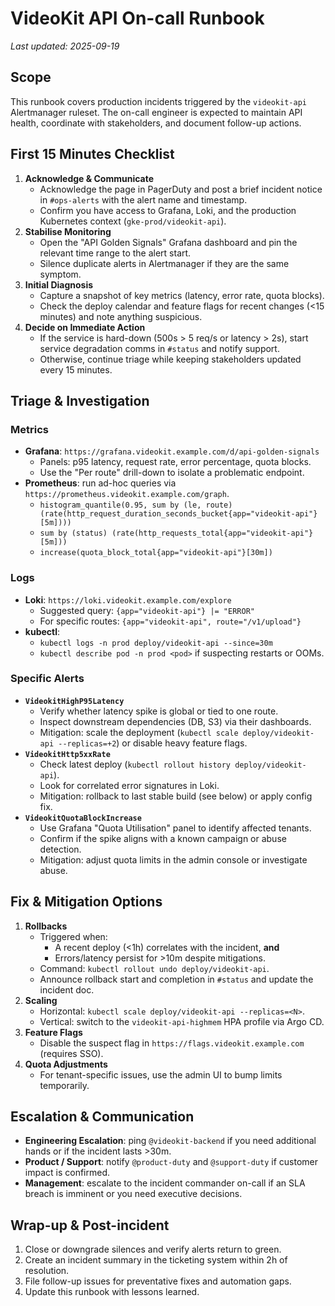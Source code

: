 # VideoKit API On-call Runbook

_Last updated: 2025-09-19_

## Scope

This runbook covers production incidents triggered by the `videokit-api`
Alertmanager ruleset. The on-call engineer is expected to maintain API health,
coordinate with stakeholders, and document follow-up actions.

## First 15 Minutes Checklist

1. **Acknowledge & Communicate**
   - Acknowledge the page in PagerDuty and post a brief incident notice in
     `#ops-alerts` with the alert name and timestamp.
   - Confirm you have access to Grafana, Loki, and the production Kubernetes
     context (`gke-prod/videokit-api`).
2. **Stabilise Monitoring**
   - Open the "API Golden Signals" Grafana dashboard and pin the relevant time
     range to the alert start.
   - Silence duplicate alerts in Alertmanager if they are the same symptom.
3. **Initial Diagnosis**
   - Capture a snapshot of key metrics (latency, error rate, quota blocks).
   - Check the deploy calendar and feature flags for recent changes
     (<15 minutes) and note anything suspicious.
4. **Decide on Immediate Action**
   - If the service is hard-down (500s > 5 req/s or latency > 2s), start
     service degradation comms in `#status` and notify support.
   - Otherwise, continue triage while keeping stakeholders updated every
     15 minutes.

## Triage & Investigation

### Metrics

- **Grafana**: `https://grafana.videokit.example.com/d/api-golden-signals`
  - Panels: p95 latency, request rate, error percentage, quota blocks.
  - Use the "Per route" drill-down to isolate a problematic endpoint.
- **Prometheus**: run ad-hoc queries via `https://prometheus.videokit.example.com/graph`.
  - `histogram_quantile(0.95, sum by (le, route) (rate(http_request_duration_seconds_bucket{app="videokit-api"}[5m])))`
  - `sum by (status) (rate(http_requests_total{app="videokit-api"}[5m]))`
  - `increase(quota_block_total{app="videokit-api"}[30m])`

### Logs

- **Loki**: `https://loki.videokit.example.com/explore`
  - Suggested query: `{app="videokit-api"} |= "ERROR"`
  - For specific routes: `{app="videokit-api", route="/v1/upload"}`
- **kubectl**:
  - `kubectl logs -n prod deploy/videokit-api --since=30m`
  - `kubectl describe pod -n prod <pod>` if suspecting restarts or OOMs.

### Specific Alerts

- **`VideokitHighP95Latency`**
  - Verify whether latency spike is global or tied to one route.
  - Inspect downstream dependencies (DB, S3) via their dashboards.
  - Mitigation: scale the deployment (`kubectl scale deploy/videokit-api --replicas=+2`) or disable heavy feature flags.
- **`VideokitHttp5xxRate`**
  - Check latest deploy (`kubectl rollout history deploy/videokit-api`).
  - Look for correlated error signatures in Loki.
  - Mitigation: rollback to last stable build (see below) or apply config fix.
- **`VideokitQuotaBlockIncrease`**
  - Use Grafana "Quota Utilisation" panel to identify affected tenants.
  - Confirm if the spike aligns with a known campaign or abuse detection.
  - Mitigation: adjust quota limits in the admin console or investigate abuse.

## Fix & Mitigation Options

1. **Rollbacks**
   - Triggered when:
     - A recent deploy (<1h) correlates with the incident, **and**
     - Errors/latency persist for >10m despite mitigations.
   - Command: `kubectl rollout undo deploy/videokit-api`.
   - Announce rollback start and completion in `#status` and update the incident doc.
2. **Scaling**
   - Horizontal: `kubectl scale deploy/videokit-api --replicas=<N>`.
   - Vertical: switch to the `videokit-api-highmem` HPA profile via Argo CD.
3. **Feature Flags**
   - Disable the suspect flag in `https://flags.videokit.example.com` (requires
     SSO).
4. **Quota Adjustments**
   - For tenant-specific issues, use the admin UI to bump limits temporarily.

## Escalation & Communication

- **Engineering Escalation**: ping `@videokit-backend` if you need additional
  hands or if the incident lasts >30m.
- **Product / Support**: notify `@product-duty` and `@support-duty` if customer
  impact is confirmed.
- **Management**: escalate to the incident commander on-call if an SLA breach is
  imminent or you need executive decisions.

## Wrap-up & Post-incident

1. Close or downgrade silences and verify alerts return to green.
2. Create an incident summary in the ticketing system within 2h of resolution.
3. File follow-up issues for preventative fixes and automation gaps.
4. Update this runbook with lessons learned.
